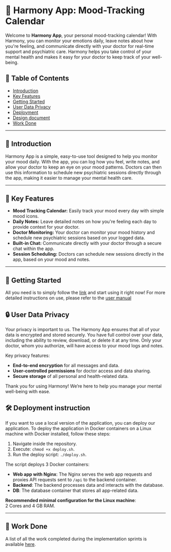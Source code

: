 # 🌿 Harmony App: Mood-Tracking Calendar

Welcome to **Harmony App**, your personal mood-tracking calendar! With Harmony, you can monitor your emotions daily, leave notes about how you're feeling, and communicate directly with your doctor for real-time support and psychiatric care. Harmony helps you take control of your mental health and makes it easy for your doctor to keep track of your well-being.

## 📖 Table of Contents
- [Introduction](#introduction)
- [Key Features](#key-features)
- [Getting Started](#getting-started)
- [User Data Privacy](#user-data-privacy)
- [Deployment](#deployment)
- [Design document](#design-document)
- [Work Done](#work-done)

---

## 🌟 Introduction

Harmony App is a simple, easy-to-use tool designed to help you monitor your mood daily. With the app, you can log how you feel, write notes, and allow your doctor to keep an eye on your mood patterns. Doctors can then use this information to schedule new psychiatric sessions directly through the app, making it easier to manage your mental health care.

---

## 🚀 Key Features

- **Mood Tracking Calendar:** Easily track your mood every day with simple mood icons.
- **Daily Notes:** Leave detailed notes on how you're feeling each day to provide context for your doctor.
- **Doctor Monitoring:** Your doctor can monitor your mood history and schedule new psychiatric sessions based on your logged data.
- **Built-in Chat:** Communicate directly with your doctor through a secure chat within the app.
- **Session Scheduling:** Doctors can schedule new sessions directly in the app, based on your mood and notes.

---

## 📲 Getting Started

All you need is to simply follow the [link](https://emotionalsupport.life/) and start using it right now! For more detailed instructions on use, please refer to the [user manual]((USER_MANUAL.md))


## 🔒 User Data Privacy

Your privacy is important to us. The Harmony App ensures that all of your data is encrypted and stored securely. You have full control over your data, including the ability to review, download, or delete it at any time. Only your doctor, whom you authorize, will have access to your mood logs and notes.

Key privacy features:
- **End-to-end encryption** for all messages and data.
- **User-controlled permissions** for doctor access and data sharing.
- **Secure storage** of all personal and health-related data.

Thank you for using Harmony! We’re here to help you manage your mental well-being with ease.


## 🛠️ Deployment instruction

If you want to use a local version of the application, you can deploy our application. 
To deploy the application in Docker containers on a Linux machine with Docker installed, follow these steps:

1. Navigate inside the repository.
2. Execute: `chmod +x deploy.sh`.
3. Run the deploy script: `./deploy.sh`.

The script deploys 3 Docker containers:

- **Web app with Nginx**: The Nginx serves the web app requests and proxies API requests sent to `/api` to the backend container.
- **Backend**: The backend processes data and interacts with the database.
- **DB**: The database container that stores all app-related data.

**Recommended minimal configuration for the Linux machine**:  
2 Cores and 4 GB RAM.

---

## 📝 Work Done

A list of all the work completed during the implementation sprints is available [here](https://docs.google.com/presentation/d/1uyN3Xe7WYpE58yw565GDzBhU4o4cmOs2Ut65KAcG2X8/edit?usp=sharing).


